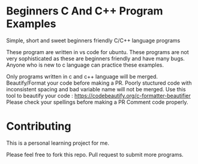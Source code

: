 
# Beginners C And C++ Program Examples

Simple, short and sweet beginners friendly C/C++ language programs 

These program are written in vs code for ubuntu. These programs are not very sophisticated as these are beginners friendly and have many bugs. Anyone who is new to c language can practice these examples.

Only programs written in c and c++ language will be merged.
Beautify/Format your code before making a PR. Poorly stuctured code with inconsistent spacing and bad variable name will not be merged.
Use this tool to beautify your code : https://codebeautify.org/c-formatter-beautifier
Please check your spellings before making a PR
Comment code properly.

# Contributing
This is a personal learning project for me.

Please feel free to fork this repo. Pull request to submit more programs.
